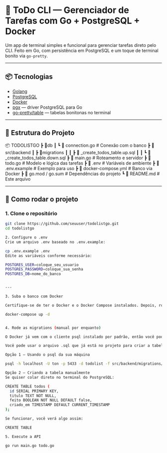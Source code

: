 # 🧠 ToDo CLI — Gerenciador de Tarefas com Go + PostgreSQL + Docker

Um app de terminal simples e funcional para gerenciar tarefas direto pelo CLI. Feito em Go, com persistência em PostgreSQL e um toque de terminal bonito via `go-pretty`.

---

## 📦 Tecnologias

- [Golang](https://golang.org/)
- [PostgreSQL](https://www.postgresql.org/)
- [Docker](https://www.docker.com/)
- [pgx](https://github.com/jackc/pgx) — driver PostgreSQL para Go
- [go-pretty/table](https://github.com/jedib0t/go-pretty) — tabelas bonitonas no terminal

---

## 📁 Estrutura do Projeto

📦 TODOLISTGO
┣ 📂db
┃ ┗ 📜 connection.go # Conexão com o banco
┣ 📂src\backend
┃ ┣ 📂migrations
┃ ┃ ┣ 📜 <timestamp>_create_todos_table.up.sql
┃ ┃ ┗ 📜 <timestamp>_create_todos_table.down.sql
┣ 📜 main.go # Roteamento e servidor
┣ 📜 todo.go # Modelo e lógica das tarefas
┣ 📜 .env # Variáveis de ambiente
┣ 📜 .env.example # Exemplo para uso
┣ 📜 docker-compose.yml # Banco via Docker
┣ 📜 go.mod / go.sum # Dependências do projeto
┗ 📜 README.md # Este arquivo


---

## 🚀 Como rodar o projeto

### 1. Clone o repositório

```bash
git clone https://github.com/seuuser/todolistgo.git
cd todolistgo

2. Configure o .env
Crie um arquivo .env baseado no .env.example:

cp .env.example .env
Edite as variáveis conforme necessário:

POSTGRES_USER=coloque_seu_usuario
POSTGRES_PASSWORD=coloque_sua_senha
POSTGRES_DB=nome_do_banco


---

3. Suba o banco com Docker

Certifique-se de ter o Docker e o Docker Compose instalados. Depois, rode:

docker-compose up -d


4. Rode as migrations (manual por enquanto)

O Docker já vem com o cliente psql instalado por padrão, então você pode interagir com o banco direto pelo terminal com:

Você pode usar o arquivo .sql que já está no projeto para criar a tabela todos.

Opção 1 — Usando o psql da sua máquina

psql -h localhost -U ton -p 5433 -d todolist -f src/backend/migrations/20250723145125_create_todos_table.up.sql

Opção 2 — Criando a tabela manualmente
Se quiser colar direto no terminal do PostgreSQL:

CREATE TABLE todos (
  id SERIAL PRIMARY KEY,
  titulo TEXT NOT NULL,
  feito BOOLEAN NOT NULL DEFAULT false,
  criado_em TIMESTAMP DEFAULT CURRENT_TIMESTAMP
);

Se funcionar, você verá algo assim:

CREATE TABLE

5. Execute a API

go run main.go todo.go